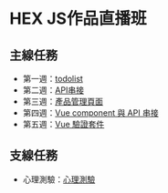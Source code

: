 # HEX JS作品直播班
## 主線任務
* 第一週：[todolist](https://celeste6666.github.io/hexjs-homework/week1-todolist/index.html)
* 第二週：[API串接](https://celeste6666.github.io/hexjs-homework/week2-API串接/index.html)
* 第三週：[產品管理頁面](https://celeste6666.github.io/hexjs-homework/week3-Beauty-Player/index.html)
* 第四週：[Vue component 與 API 串接](https://celeste6666.github.io/hexjs-homework/week4-component/login.html)
* 第五週：[Vue 驗證套件](https://celeste6666.github.io/hexjs-homework/week5-VeeValiadation/index.html)


## 支線任務
* 心理測驗：[心理測驗](https://celeste6666.github.io/hexjs-homework/Psychologicaltest/index.html)